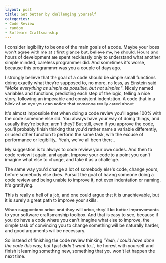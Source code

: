 ```yaml
---
layout: post
title: Get better by challenging yourself
categories:
- Code Review
- random
- Software Craftsmanship
---
```

I consider legibility to be one of the main goals of a code. Maybe your boss won't agree with me at a first glance but, believe me, he should. Hours and hours of development are spent recklessly only to understand what another simple minded, careless programmer did. And sometimes it's worse, because this programmer was you a couple of days ago.

I strongly believe that the goal of a code should be simple small functions doing exactly what they're supposed to, no more, no less, as Einstein said "<em>Make everything as simple as possible, but not simpler.</em>". Nicely named variables and functions, predicting each step of the logic, telling a nice story, following an impecable and consistent indentation. A code that in a blink of an eye you can notice that someone really cared about.

It's almost impossible that when doing a code review you'll agree 100% with the code someone else did. You always have your way of doing things, and usually they're better, aren't they? But still, even if you approve the code, you'll probably finish thinking that you'd rather name a variable differently, or used other function to perform the same task, with the excuse of performance or legibility.. Yeah, we've all been there..

My suggestion is to always to code review your own codes. And then to code review it again, and again. Improve your code to a point you can't imagine what else to change, and take it as a challenge.

The same way you'd change a lot of somebody else's code, change yours, before somebody else does. Pursuit the goal of having someone doing a code review and being unable to improve it, not even indentation or naming. It's gratifying.

This is really a hell of a job, and one could argue that it is unachievable, but it is surely a great path to improve your skills.

When suggestions arise, and they will arise, they'll be better improvements to your software craftsmanship toolbox. And that is easy to see, because if you do have a code where you can't imagine what else to improve, the simple task of convincing you to change something will be naturally harder, and good arguments will be necessary.

So instead of finishing the code review thinking '<em>Yeah, I could have done the code this way, but I just didn't want to..</em>', be honest with yourself and finish it learning something new, something that you won't let happen the next time.
